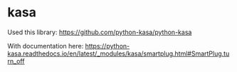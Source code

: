 # kasa

Used this library: https://github.com/python-kasa/python-kasa

With documentation here:
https://python-kasa.readthedocs.io/en/latest/_modules/kasa/smartplug.html#SmartPlug.turn_off
